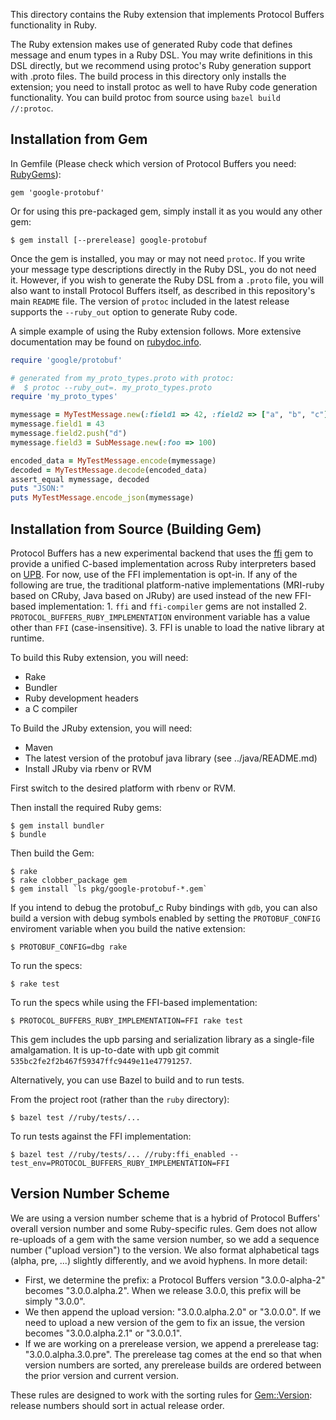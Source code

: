 This directory contains the Ruby extension that implements Protocol Buffers
functionality in Ruby.

The Ruby extension makes use of generated Ruby code that defines message and
enum types in a Ruby DSL. You may write definitions in this DSL directly, but we
recommend using protoc's Ruby generation support with .proto files. The build
process in this directory only installs the extension; you need to install
protoc as well to have Ruby code generation functionality. You can build protoc
from source using `bazel build //:protoc`.

Installation from Gem
---------------------
In Gemfile (Please check which version of Protocol Buffers you need: [RubyGems](https://rubygems.org/gems/google-protobuf)):

    gem 'google-protobuf'

Or for using this pre-packaged gem, simply install it as you would any other gem:

    $ gem install [--prerelease] google-protobuf

Once the gem is installed, you may or may not need `protoc`. If you write your
message type descriptions directly in the Ruby DSL, you do not need it.
However, if you wish to generate the Ruby DSL from a `.proto` file, you will
also want to install Protocol Buffers itself, as described in this repository's
main `README` file. The version of `protoc` included in the latest release
supports the `--ruby_out` option to generate Ruby code.

A simple example of using the Ruby extension follows. More extensive
documentation may be found on
[rubydoc.info](https://www.rubydoc.info/gems/google-protobuf).

```ruby
require 'google/protobuf'

# generated from my_proto_types.proto with protoc:
#  $ protoc --ruby_out=. my_proto_types.proto
require 'my_proto_types'

mymessage = MyTestMessage.new(:field1 => 42, :field2 => ["a", "b", "c"])
mymessage.field1 = 43
mymessage.field2.push("d")
mymessage.field3 = SubMessage.new(:foo => 100)

encoded_data = MyTestMessage.encode(mymessage)
decoded = MyTestMessage.decode(encoded_data)
assert_equal mymessage, decoded
puts "JSON:"
puts MyTestMessage.encode_json(mymessage)
```

Installation from Source (Building Gem)
---------------------------------------

Protocol Buffers has a new experimental backend that uses the
[ffi](https://github.com/ffi/ffi) gem to provide a unified C-based
implementation across Ruby interpreters based on
[UPB](https://github.com/protocolbuffers/protobuf/tree/main/upb). For now, use
of the FFI implementation is opt-in. If any of the following are true, the
traditional platform-native implementations (MRI-ruby based on CRuby, Java based
on JRuby) are used instead of the new FFI-based implementation: 1. `ffi` and
`ffi-compiler` gems are not installed 2. `PROTOCOL_BUFFERS_RUBY_IMPLEMENTATION`
environment variable has a value other than `FFI` (case-insensitive). 3. FFI is
unable to load the native library at runtime.

To build this Ruby extension, you will need:

* Rake
* Bundler
* Ruby development headers
* a C compiler

To Build the JRuby extension, you will need:

* Maven
* The latest version of the protobuf java library (see ../java/README.md)
* Install JRuby via rbenv or RVM

First switch to the desired platform with rbenv or RVM.

Then install the required Ruby gems:

    $ gem install bundler
    $ bundle

Then build the Gem:

    $ rake
    $ rake clobber_package gem
    $ gem install `ls pkg/google-protobuf-*.gem`

If you intend to debug the protobuf_c Ruby bindings with `gdb`, you can also
build a version with debug symbols enabled by setting the `PROTOBUF_CONFIG`
enviroment variable when you build the native extension:

```
$ PROTOBUF_CONFIG=dbg rake
```

To run the specs:

    $ rake test

To run the specs while using the FFI-based implementation:

```
$ PROTOCOL_BUFFERS_RUBY_IMPLEMENTATION=FFI rake test
```

This gem includes the upb parsing and serialization library as a single-file
amalgamation. It is up-to-date with upb git commit
`535bc2fe2f2b467f59347ffc9449e11e47791257`.

Alternatively, you can use Bazel to build and to run tests.

From the project root (rather than the `ruby` directory):

```
$ bazel test //ruby/tests/...
```

To run tests against the FFI implementation:

```
$ bazel test //ruby/tests/... //ruby:ffi_enabled --test_env=PROTOCOL_BUFFERS_RUBY_IMPLEMENTATION=FFI
```

Version Number Scheme
---------------------

We are using a version number scheme that is a hybrid of Protocol Buffers'
overall version number and some Ruby-specific rules. Gem does not allow
re-uploads of a gem with the same version number, so we add a sequence number
("upload version") to the version. We also format alphabetical tags (alpha,
pre, ...) slightly differently, and we avoid hyphens. In more detail:

* First, we determine the prefix: a Protocol Buffers version "3.0.0-alpha-2"
  becomes "3.0.0.alpha.2". When we release 3.0.0, this prefix will be simply
  "3.0.0".
* We then append the upload version: "3.0.0.alpha.2.0" or "3.0.0.0". If we need
  to upload a new version of the gem to fix an issue, the version becomes
  "3.0.0.alpha.2.1" or "3.0.0.1".
* If we are working on a prerelease version, we append a prerelease tag:
  "3.0.0.alpha.3.0.pre". The prerelease tag comes at the end so that when
  version numbers are sorted, any prerelease builds are ordered between the
  prior version and current version.

These rules are designed to work with the sorting rules for
[Gem::Version](http://ruby-doc.org/stdlib-2.0/libdoc/rubygems/rdoc/Gem/Version.html):
release numbers should sort in actual release order.
